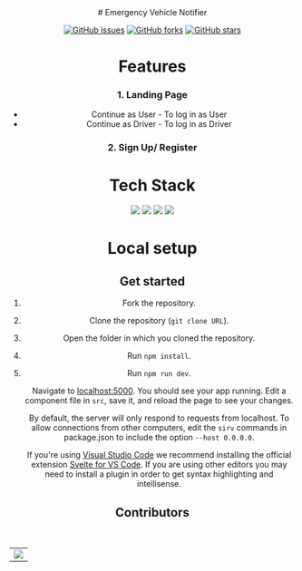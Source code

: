 <div align ="center">
# Emergency Vehicle Notifier
  
[![GitHub issues](https://img.shields.io/github/issues/kunaljain0212/Emergency-Vehicle-Notifier?style=for-the-badge)](https://github.com/aaryak-shah/git-init-FOSS/issues) [![GitHub forks](https://img.shields.io/github/forks/kunaljain0212/Emergency-Vehicle-Notifier?style=for-the-badge)](https://github.com/kunaljain0212/Emergency-Vehicle-Notifier/network/members) [![GitHub stars](https://img.shields.io/github/stars/kunaljain0212/Emergency-Vehicle-Notifier?style=for-the-badge)](https://github.com/kunaljain0212/Emergency-Vehicle-Notifier/stargazers)
  
<div align ="center">

# Features

</div>

### 1. Landing Page

- Continue as User - To log in as User
- Continue as Driver - To log in as Driver

### 2. Sign Up/ Register


 <div align= center>

# Tech Stack

</div>
<div align ="center">
<img src="https://img.icons8.com/color/65/000000/javascript--v2.png"/>
<img src="https://img.icons8.com/color/48/000000/dart.png"/>
<img src="https://img.icons8.com/color/65/000000/html-5--v1.png"/>
<img src="https://img.icons8.com/color/50/000000/firebase.png"/>

</div>

<div align ="center">

# Local setup

</div>

## Get started

1. Fork the repository.
2. Clone the repository (`git clone URL`).
3. Open the folder in which you cloned the repository.
4. Run `npm install`.
5. Run `npm run dev`.

   Navigate to [localhost:5000](http://localhost:5000). You should see your app running. Edit a component file in `src`, save it, and reload the page to see your changes.

   By default, the server will only respond to requests from localhost. To allow connections from other computers, edit the `sirv` commands in package.json to include the option `--host 0.0.0.0`.

   If you're using [Visual Studio Code](https://code.visualstudio.com/) we recommend installing the official extension [Svelte for VS Code](https://marketplace.visualstudio.com/items?itemName=svelte.svelte-vscode). If you are using other editors you may need to install a plugin in order to get syntax highlighting and intellisense.


## Contributors

<br/>
<table>
	<tr>
		<td>
			<a href="https://github.com/kunaljain0212/Emergency-Vehicle-Notifier/contributors">
  <img src="https://contrib.rocks/image?repo=kunaljain0212/Emergency-Vehicle-Notifier" />
</a>
		</td>
	</tr>
</table>
  
</div>
